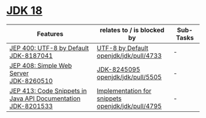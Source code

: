 # [JDK 18](https://openjdk.org/projects/jdk/18/)

| Features | relates to / is blocked by | Sub-Tasks | 
| ---------- | ---------- | ---------- |
| [JEP 400: UTF-8 by Default](https://openjdk.org/jeps/400) <br/> [JDK-8187041](https://bugs.openjdk.org/browse/JDK-8187041) | [UTF-8 by Default](https://bugs.openjdk.org/browse/JDK-8260265) <br/> [openjdk/jdk/pull/4733](https://github.com/openjdk/jdk/pull/4733) | - |
| [JEP 408: Simple Web Server](https://openjdk.org/jeps/408) <br/> [JDK-8260510](https://bugs.openjdk.org/browse/JDK-8260510) | [JDK-8245095](https://bugs.openjdk.org/browse/JDK-8245095) <br/> [openjdk/jdk/pull/5505](https://github.com/openjdk/jdk/pull/5505) | - |
| [JEP 413: Code Snippets in Java API Documentation](https://openjdk.org/jeps/413) <br/> [JDK-8201533](https://bugs.openjdk.org/browse/JDK-8201533) | [Implementation for snippets](https://bugs.openjdk.org/browse/JDK-8266666) <br/> [openjdk/jdk/pull/4795](https://github.com/openjdk/jdk/pull/4795) | - |
